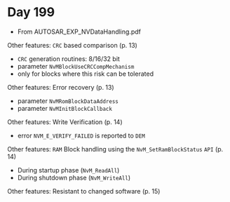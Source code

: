# Day 199

* From AUTOSAR\_EXP\_NVDataHandling.pdf

Other features: `CRC` based comparison (p. 13)
* `CRC` generation routines: 8/16/32 bit
* parameter `NvMBlockUseCRCCompMechanism`
* only for blocks where this risk can be tolerated

Other features: Error recovery (p. 13)
* parameter `NvMRomBlockDataAddress`
* parameter `NvMInitBlockCallback`

Other features: Write Verification (p. 14)
* error `NVM_E_VERIFY_FAILED` is reported to `DEM`

Other features: `RAM` Block handling using the `NvM_SetRamBlockStatus` `API` (p. 14)
* During startup phase (`NvM_ReadAll`)
* During shutdown phase (`NvM_WriteAll`)

Other features: Resistant to changed software (p. 15)
